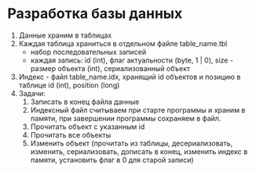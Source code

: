 # Разработка базы данных

1. Данные храним в таблицах
2. Каждая таблица храниться в отдельном файле table_name.tbl
   - набор последовательных записей
   - каждая запись: id (int), флаг актуальности (byte, 1 | 0), 
     size - размер объекта (int), сериализованный объект
3. Индекс - файл table_name.idx, хранящий id объектов и позицию в таблице
   id (int), position (long)
4. Задачи:
   1) Записать в конец файла данные
   2) Индексный файл считываем при старте программы и храним в памяти,
    при завершении программы сохраняем в файл.
   3) Прочитать объект с указанным id
   4) Прочитать все объекты
   5) Изменить объект (прочитать из таблицы, десериализовать, изменить,
       сериализовать, дописать в конец, изменить индекс в памяти, 
       установить флаг в 0 для старой записи)